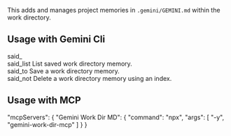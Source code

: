 This adds and manages project memories in `.gemini/GEMINI.md` within the work directory.

## Usage with Gemini Cli

said_  
said_list    List saved work directory memory.  
said_to      Save a work directory memory.  
said_not     Delete a work directory memory using an index.  


## Usage with MCP

"mcpServers": {
  "Gemini Work Dir MD": {
    "command": "npx",
    "args": [
      "-y",
      "gemini-work-dir-mcp"
    ]
  }
}
